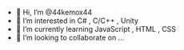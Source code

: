 - 👋 Hi, I’m @44kemox44
- 👀 I’m interested in C# , C/C++ , Unity
- 🌱 I’m currently learning JavaScript , HTML , CSS
- 💞️ I’m looking to collaborate on ...

<!---
44kemox44/44kemox44 is a ✨ special ✨ repository because its `README.md` (this file) appears on your GitHub profile.
You can click the Preview link to take a look at your changes.
--->
